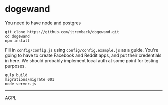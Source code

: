 dogewand
========

You need to have node and postgres

    git clone https://github.com/jtremback/dogewand.git
    cd dogewand
    npm install

Fill in `config/config.js` using `config/config.example.js` as a guide. You're going to have to create Facebook and Reddit apps, and put their credentials in here. We should probably implement local auth at some point for testing purposes.

    gulp build
    migrations/migrate 001
    node server.js

---

AGPL
